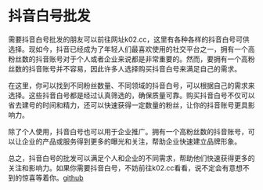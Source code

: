 # 抖音白号批发

需要抖音白号批发的朋友可以前往网址k02.cc，这里有各种各样的抖音白号可供选择。现如今，抖音已经成为了年轻人们最喜欢使用的社交平台之一，拥有一个高粉丝数的抖音账号对于个人或者企业来说都是非常重要的。然而，要拥有一个高粉丝数的抖音账号并不容易，因此许多人选择购买抖音白号来满足自己的需求。

在这里，你可以找到不同粉丝数量、不同领域的抖音白号，可以根据自己的需求来选择。这些抖音白号都是经过认真筛选的，确保质量可靠。购买抖音白号不仅可以省去建号的时间和精力，还可以快速获得一定数量的粉丝，让你的抖音账号更具影响力。

除了个人使用，抖音白号也可以用于企业推广。拥有一个高粉丝数的抖音账号，可以让企业的产品或服务得到更多的曝光和关注，帮助企业快速建立品牌形象。

总之，抖音白号的批发可以满足个人和企业的不同需求，帮助他们快速获得更多的关注和影响力。如果你需要抖音白号，不妨前往k02.cc看看，说不定会有意想不到的惊喜等着你。[github](https://github.com)